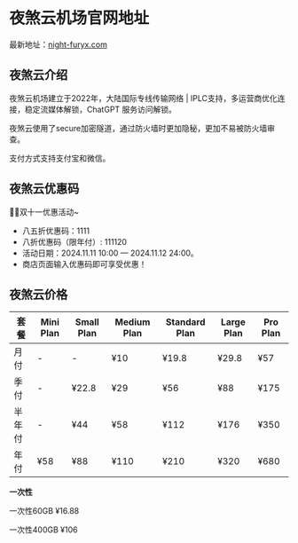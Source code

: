 # 夜煞云机场官网地址

最新地址：[night-furyx.com](https://mm.yesha.icu/#/register?code=RbOoCJB9)

## 夜煞云介绍

夜煞云机场建立于2022年，大陆国际专线传输网络 | IPLC支持，多运营商优化连接，稳定流媒体解锁，ChatGPT 服务访问解锁。

夜煞云使用了secure加密隧道，通过防火墙时更加隐秘，更加不易被防火墙审查。

支付方式支持支付宝和微信。

## 夜煞云优惠码

🥳🥳双十一优惠活动~

- 八五折优惠码：1111   
- 八折优惠码（限年付）: 111120
-  活动日期：2024.11.11  10:00 — 2024.11.12 24:00。
-  商店页面输入优惠码即可享受优惠！

## 夜煞云价格

|套餐|Mini Plan|Small Plan|Medium Plan|Standard Plan|Large Plan|Pro Plan|
|----|----|----|----|----|----|----|
|月付|-|-|¥10|¥19.8|¥29.8|¥57|
|季付|-|¥22.8|¥29|¥56|¥88|¥175|
|半年付|-|¥44|¥58|¥112|¥176|¥350|
|年付|¥58|¥88|¥110|¥210|¥320|¥680|

**一次性**

一次性60GB ¥16.88

一次性400GB ¥106



